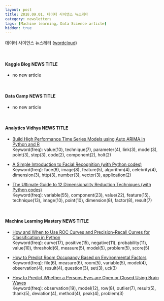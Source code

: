```yaml
---
layout: post
title: 2018.09.01. 데이터 사이언스 뉴스레터
category: newsletters
tags: [Machine learning, Data Science article]
hidden: true
---
```


데이터 사이언스 뉴스레터 ([wordcloud](https://raw.githubusercontent.com/2econsulting/2econsulting.github.io/master/data/newsletter/output/report/wordcloud_20180901.png))

<br>

#### Kaggle Blog NEWS TITLE

* no new article



<br>

#### Data Camp NEWS TITLE

* no new article



<br>

#### Analytics Vidhya NEWS TITLE

* [Build High Performance Time Series Models using Auto ARIMA in Python and R](https://www.analyticsvidhya.com/blog/2018/08/auto-arima-time-series-modeling-python-r/)
<br>Keyword(freq): value(10), technique(7), parameter(4), link(3), model(3), point(3), step(3), code(2), component(2), holt(2)

* [A Simple Introduction to Facial Recognition (with Python codes)](https://www.analyticsvidhya.com/blog/2018/08/a-simple-introduction-to-facial-recognition-with-python-codes/)
<br>Keyword(freq): face(8), image(8), feature(5), algorithm(4), celebrity(4), dimension(3), http(3), number(3), vector(3), application(2)

* [The Ultimate Guide to 12 Dimensionality Reduction Techniques (with Python codes)](https://www.analyticsvidhya.com/blog/2018/08/dimensionality-reduction-techniques-python/)
<br>Keyword(freq): variable(55), component(23), value(22), feature(15), technique(13), image(10), point(10), dimension(8), factor(8), result(7)

<br>

#### Machine Learning Mastery NEWS TITLE

* [How and When to Use ROC Curves and Precision-Recall Curves for Classification in Python](https://machinelearningmastery.com/roc-curves-and-precision-recall-curves-for-classification-in-python/)
<br>Keyword(freq): curve(17), positive(15), negative(11), probability(11), value(10), threshold(6), measure(5), model(5), problem(5), score(5)

* [How to Predict Room Occupancy Based on Environmental Factors](https://machinelearningmastery.com/how-to-predict-room-occupancy-based-on-environmental-factors/)
<br>Keyword(freq): file(6), measure(6), room(5), variable(5), model(4), observation(4), result(4), question(3), set(3), uci(3)

* [How to Predict Whether a Persons Eyes are Open or Closed Using Brain Waves](https://machinelearningmastery.com/how-to-predict-whether-eyes-are-open-or-closed-using-brain-waves/)
<br>Keyword(freq): observation(19), model(12), row(8), outlier(7), result(5), thank(5), deviation(4), method(4), peak(4), problem(3)

<br>

